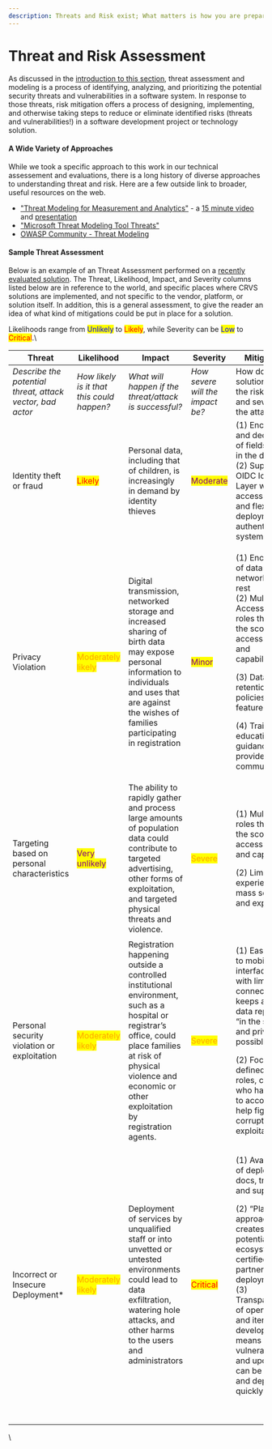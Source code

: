 ```yaml
---
description: Threats and Risk exist; What matters is how you are prepared to respond!
---
```


# Threat and Risk Assessment

As discussed in the [introduction to this section](holistic-audits-for-ict4d.md), threat assessment and modeling is a process of identifying, analyzing, and prioritizing the potential security threats and vulnerabilities in a software system. In response to those threats, risk mitigation offers a process of designing, implementing, and otherwise taking steps to reduce or eliminate identified risks (threats and vulnerabilities!) in a software development project or technology solution.

#### A Wide Variety of Approaches

While we took a specific approach to this work in our technical assessement and evaluations, there is a long history of diverse approaches to understanding threat and risk. Here are a few outside link to broader, useful resources on the web.&#x20;

* ["Threat Modeling for Measurement and Analytics"](https://docs.cleaninsights.org/docs/threat-modeling/) - a [15 minute video](https://www.youtube.com/watch?v=nt6ac3WoogA) and [presentation](https://docs.google.com/presentation/d/1RsikxjM9SxLkEK68WT4sgywA68LeL2m3o9T37LcjRCY/edit?usp=sharing)
* ["Microsoft Threat Modeling Tool Threats"](https://learn.microsoft.com/en-us/azure/security/develop/threat-modeling-tool-threats)
* [OWASP Community - Threat Modeling](https://owasp.org/www-community/Threat\_Modeling)

#### Sample Threat Assessment

Below is an example of an Threat Assessment performed on a [recently evaluated solution](../partners/evaluation-outcomes/). The Threat, Likelihood, Impact, and Severity columns listed below are in reference to the world, and specific places where CRVS solutions are implemented, and not specific to the vendor, platform, or solution itself. In addition, this is a general assessment, to give the reader an idea of what kind of mitigations could be put in place for a solution.

Likelihoods range from <mark style="color:blue;">Unlikely</mark> to <mark style="color:red;">Likely</mark>, while Severity can be <mark style="color:blue;">Low</mark> to <mark style="color:red;">Critical</mark>.\


<table><thead><tr><th width="167">Threat</th><th width="119">Likelihood</th><th width="181">Impact</th><th width="108">Severity</th><th>Mitigations</th></tr></thead><tbody><tr><td><em>Describe the potential threat, attack vector, bad actor</em></td><td><em>How likely is it that this could happen?</em> </td><td><em>What will happen if the threat/attack is successful?</em></td><td><em>How severe will the impact be?</em></td><td>How does the solution reduce the risk, impact, and severity of the attack?</td></tr><tr><td>Identity theft or fraud</td><td><mark style="color:red;">Likely</mark></td><td>Personal data, including that of children, is increasingly in demand by identity thieves</td><td><mark style="color:purple;">Moderate</mark></td><td>(1) Encryption and decryption of fields stored in the database (2) Support for OIDC Identity Layer with access controls and flexible deployment of authentication systems</td></tr><tr><td>Privacy Violation</td><td><mark style="color:orange;">Moderately likely</mark></td><td>Digital transmission, networked storage and increased sharing of birth data may expose personal information to individuals and uses that are against the wishes of families participating in registration</td><td><mark style="color:purple;">Minor</mark></td><td><p>(1) Encryption of data on the network and at rest<br>(2) Multiple Access Control roles that limit the scope of access to data and capabilities.</p><p>(3) Data retention policies and features</p><p>(4) Training, education, and guidance provided by community</p></td></tr><tr><td>Targeting based on personal characteristics</td><td><mark style="color:purple;">Very unlikely</mark></td><td>The ability to rapidly gather and process large amounts of population data could contribute to targeted advertising, other forms of exploitation, and targeted physical threats and violence.</td><td><mark style="color:orange;">Severe</mark></td><td><p>(1) Multiple roles that limit the scope of access to data and capabilities</p><p>(2)  Limit in user experience for mass search and export</p></td></tr><tr><td>Personal security violation or exploitation</td><td><mark style="color:orange;">Moderately likely</mark></td><td>Registration happening outside a controlled institutional environment, such as a hospital or registrar’s office, could place families at risk of physical violence and economic or other exploitation by registration agents.</td><td><mark style="color:orange;">Severe</mark></td><td><p>(1) Easy access to mobile interface, even with limited connectivity, keeps as much data reporting “in the system” and private as possible</p><p>(2) Focus on defined user roles, control who has access to accounts can help fight corruption and exploitation</p></td></tr><tr><td>Incorrect or Insecure Deployment*</td><td><mark style="color:orange;">Moderately likely</mark></td><td>Deployment of services by unqualified staff or into unvetted or untested environments could lead to data exfiltration, watering hole attacks, and other harms to the users and administrators</td><td><mark style="color:red;">Critical</mark></td><td><p>(1) Availability of deployment docs, training, and support</p><p>(2) “Platform” approach creates potential for an ecosystem of certified/trusted partners for deployment<br>(3) Transparency of open-source and iterative development means vulnerabilities and updates can be fixed and deployed quickly</p><p><br></p></td></tr></tbody></table>



\
